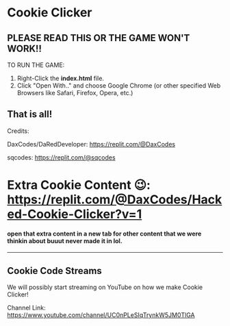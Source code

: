 # Cookie Clicker
## **PLEASE READ THIS OR THE GAME WON'T WORK!!**

TO RUN THE GAME:

1. Right-Click the **index.html** file.
2. Click "Open With.." and choose Google Chrome (or other specified Web Browsers like Safari, Firefox, Opera, etc.)


That is all!
--------------------------------------------------


Credits:

DaxCodes/DaRedDeveloper: https://replit.com/@DaxCodes

sqcodes: https://replit.com/@sqcodes

# Extra Cookie Content 😉: https://replit.com/@DaxCodes/Hacked-Cookie-Clicker?v=1

#### open that extra content in a new tab for other content that we were thinkin about buuut never made it in lol.

---------------

## Cookie Code Streams

We will possibly start streaming on YouTube on how we make Cookie Clicker!

Channel Link: https://www.youtube.com/channel/UC0nPLeSIqTrynkW5JM0TlGA

